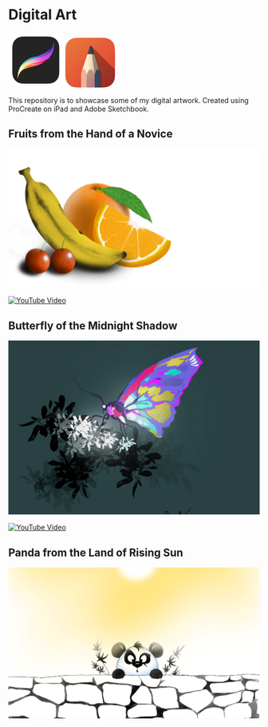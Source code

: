 # Digital Art

<img src="./procreate.png" alt="ProCreate Logo" width="110"> <img src="./adobe-sketchbook.jpg" alt="Adobe Sketch Book Logo" width="100">

This repository is to showcase some of my digital artwork. Created using ProCreate on iPad and Adobe Sketchbook.

## Fruits from the Hand of a Novice

<img src="./Fruits-procreate.jpg" alt="Fruits art" width="1000">

[<img src="https://www.gstatic.com/youtube/img/branding/youtubelogo/svg/youtubelogo.svg" alt="YouTube Video" width="100">](https://youtu.be/6DiX-_mhqnw)

## Butterfly of the Midnight Shadow

<img src="./butterfly-cropped.jpg" alt="Butterfly ProCreate Art" width="1000">

[<img src="https://www.gstatic.com/youtube/img/branding/youtubelogo/svg/youtubelogo.svg" alt="YouTube Video" width="100">](https://youtu.be/uYMllCgGAmc)


## Panda from the Land of Rising Sun

<img src="./panda-cropped.jpg" alt="Panda art" width="1000">




